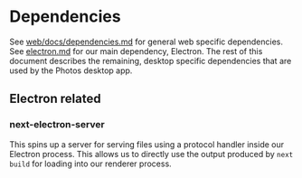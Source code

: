 # Dependencies

See [web/docs/dependencies.md](../../web/docs/dependencies.md) for general web
specific dependencies. See [electron.md](electron.md) for our main dependency,
Electron. The rest of this document describes the remaining, desktop specific
dependencies that are used by the Photos desktop app.

## Electron related

### next-electron-server

This spins up a server for serving files using a protocol handler inside our
Electron process. This allows us to directly use the output produced by
`next build` for loading into our renderer process.
